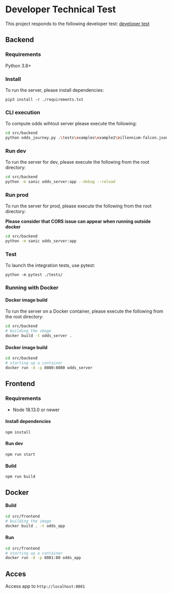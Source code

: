 # Developer Technical Test

This project responds to the following developer test: [developer test](https://github.com/lioncowlionant/developer-test)

## Backend

### Requirements

Python 3.8+

### Install

To run the server, please install dependencies:

`pip3 install -r ./requirements.txt`

### CLI execution

To compute odds wihtout server please execute the following:

```bash
cd src/backend
python odds_journey.py .\tests\examples\example2\millennium-falcon.json .\tests\examples\example2\empire.json
```

### Run dev

To run the server for dev, please execute the following from the root directory:

```bash
cd src/backend
python -m sanic odds_server:app --debug --reload
```

### Run prod

To run the server for prod, please execute the following from the root directory:

**Please consider that CORS issue can appear when running outside docker**

```bash
cd src/backend
python -m sanic odds_server:app
```
### Test

To launch the integration tests, use pytest:

`python -m pytest ./tests/`


### Running with Docker

#### Docker image build

To run the server on a Docker container, please execute the following from the root directory:

```bash
cd src/backend
# building the image
docker build -t odds_server .
```
#### Docker image build
```bash
cd src/backend
# starting up a container
docker run -d -p 8080:8080 odds_server
```

## Frontend

### Requirements

- Node 18.13.0 or newer

#### Install dependencies

`npm install`

#### Run dev

`npm run start`

#### Build

`npm run build`

## Docker

#### Build
```bash
cd src/frontend
# building the image
docker build . -t odds_app
```

#### Run
```bash
cd src/frontend
# starting up a container
docker run -d -p 8081:80 odds_app
```

## Acces

Access app to `http://localhost:8081`